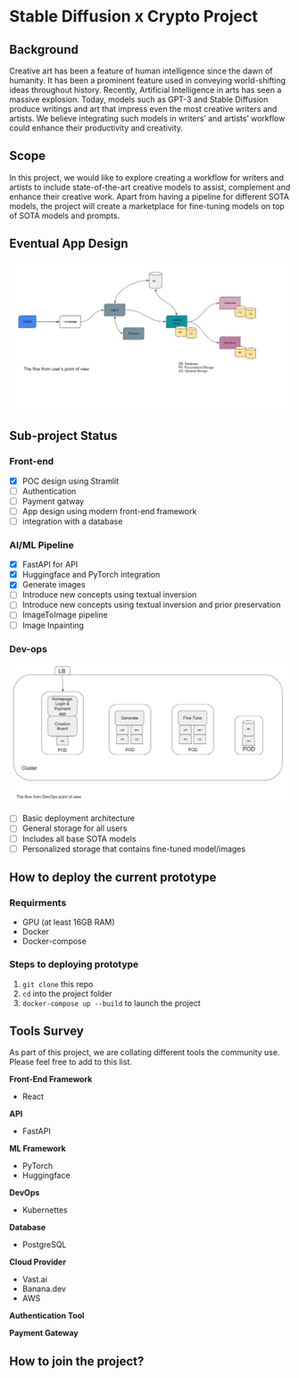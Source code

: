 # Stable Diffusion x Crypto Project 

## Background
Creative art has been a feature of human intelligence since the dawn of humanity. It has been a prominent feature used in conveying world-shifting ideas throughout history. Recently, Artificial Intelligence in arts has seen a massive explosion. Today, models such as GPT-3 and Stable Diffusion produce writings and art that impress even the most creative writers and artists. We believe integrating such models in writers’ and artists’ workflow could enhance their productivity and creativity. 

## Scope
In this project, we would like to explore creating a workflow for writers and artists to include state-of-the-art creative models to assist, complement and enhance their creative work. Apart from having a pipeline for different SOTA models, the project will create a marketplace for fine-tuning models on top of SOTA models and prompts.

## Eventual App Design 
![alt text](media/app.jpg)

## Sub-project Status
### Front-end
- [x] POC design using Stramlit
- [ ] Authentication 
- [ ] Payment gatway
- [ ] App design using modern front-end framework
- [ ] integration with a database

### AI/ML Pipeline
- [x] FastAPI for API
- [x] Huggingface and PyTorch integration
- [x] Generate images
- [ ] Introduce new concepts using textual inversion
- [ ] Introduce new concepts using textual inversion and prior preservation
- [ ] ImageToImage pipeline
- [ ] Image Inpainting

### Dev-ops
![alt text](media/devops.jpg)

- [ ] Basic deployment architecture
- [ ] General storage for all users
- [ ] Includes all base SOTA models
- [ ] Personalized storage that contains fine-tuned model/images  

## How to deploy the current prototype
### Requirments
- GPU (at least 16GB RAM)
- Docker
- Docker-compose

### Steps to deploying prototype
1. `git clone` this repo
2. `cd` into the project folder
3. `docker-compose up --build` to launch the project

## Tools Survey
As part of this project, we are collating different tools the community use. Please feel free to add to this list.

**Front-End Framework**
- React

**API**
- FastAPI

**ML Framework**
- PyTorch
- Huggingface

**DevOps**
- Kubernettes

**Database**
- PostgreSQL

**Cloud Provider**
- Vast.ai
- Banana.dev
- AWS

**Authentication Tool**

**Payment Gateway** 

## How to join the project?


